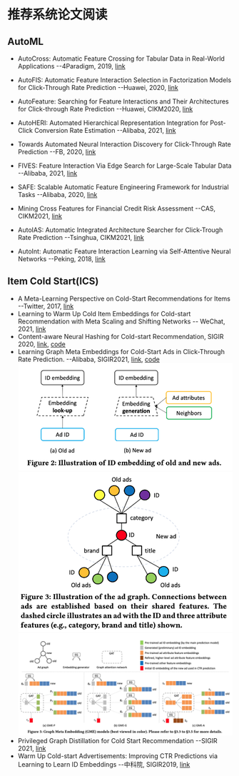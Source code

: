 # 推荐系统论文阅读

## AutoML
- AutoCross: Automatic Feature Crossing for Tabular Data in Real-World Applications
--4Paradigm, 2019, [link](https://arxiv.org/pdf/1904.12857.pdf)

- AutoFIS: Automatic Feature Interaction Selection in Factorization Models for Click-Through Rate Prediction
--Huawei, 2020, [link](https://arxiv.org/pdf/2003.11235.pdf)

- AutoFeature: Searching for Feature Interactions and Their Architectures for Click-through Rate Prediction
--Huawei, CIKM2020, [link](https://dl.acm.org/doi/10.1145/3340531.3411912)

- AutoHERI: Automated Hierarchical Representation Integration for Post-Click Conversion Rate Estimation
--Alibaba, 2021, [link](https://dl.acm.org/doi/abs/10.1145/3459637.3482061)

- Towards Automated Neural Interaction Discovery for Click-Through Rate Prediction
--FB, 2020, [link](https://arxiv.org/pdf/2007.06434.pdf)

- FIVES: Feature Interaction Via Edge Search for Large-Scale Tabular Data
--Alibaba, 2021, [link](https://arxiv.org/pdf/2007.14573.pdf)

- SAFE: Scalable Automatic Feature Engineering Framework for Industrial Tasks
--Alibaba, 2020, [link](https://arxiv.org/pdf/2003.02556.pdf)

- Mining Cross Features for Financial Credit Risk Assessment
--CAS, CIKM2021, [link](https://dl.acm.org/doi/abs/10.1145/3459637.3482371)

- AutoIAS: Automatic Integrated Architecture Searcher for Click-Trough Rate Prediction
--Tsinghua, CIKM2021, [link](https://dl.acm.org/doi/abs/10.1145/3459637.3482234)

- AutoInt: Automatic Feature Interaction Learning via Self-Attentive Neural Networks
--Peking, 2018, [link](https://arxiv.org/pdf/1810.11921.pdf)

## Item Cold Start(ICS)
- A Meta-Learning Perspective on Cold-Start Recommendations for Items
--Twitter, 2017, [link](https://static.googleusercontent.com/media/research.google.com/zh-CN//pubs/archive/46346.pdf
)
- Learning to Warm Up Cold Item Embeddings for Cold-start Recommendation with Meta Scaling and Shifting Networks
-- WeChat, 2021, [link](https://arxiv.org/pdf/2105.04790.pdf
)
- Content-aware Neural Hashing for Cold-start Recommendation, SIGIR 2020, [link](https://arxiv.org/pdf/2006.00617.pdf), [code](https://github.com/casperhansen/NeuHash-CF)
- Learning Graph Meta Embeddings for Cold-Start Ads in Click-Through Rate Prediction. --Alibaba, SIGIR2021, [link](https://arxiv.org/pdf/2105.08909.pdf), [code](https://github.com/oywtece/gme)
![gme_figure2](imgs/gme_figure2.png)
![gme_figure3](imgs/gme_figure3.png)
![gme_figure5](imgs/gme_figure5.png)
- Privileged Graph Distillation for Cold Start Recommendation --SIGIR 2021, [link](https://arxiv.org/pdf/2105.14975.pdf)
- Warm Up Cold-start Advertisements: Improving CTR Predictions via Learning to Learn ID Embeddings --中科院, SIGIR2019, [link](https://arxiv.org/pdf/1904.11547.pdf)